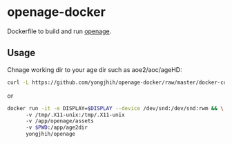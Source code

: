 # openage-docker

Dockerfile to build and run [openage](https://github.com/SFTtech/openage).

## Usage

Chnage working dir to your age dir such as aoe2/aoc/ageHD:

```sh
curl -L https://github.com/yongjhih/openage-docker/raw/master/docker-compose.yml | docker-compose -f - run openage
```

or

```sh
docker run -it -e DISPLAY=$DISPLAY --device /dev/snd:/dev/snd:rwm && \
      -v /tmp/.X11-unix:/tmp/.X11-unix
      -v /app/openage/assets
      -v $PWD:/app/age2dir
      yongjhih/openage
```
